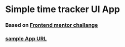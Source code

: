 # Simple time tracker UI App

### Based on [Frontend mentor challange](https://www.frontendmentor.io/challenges/time-tracking-dashboard-UIQ7167Jw)
### [sample App URL](https://time-tracker-42206.web.app/)
